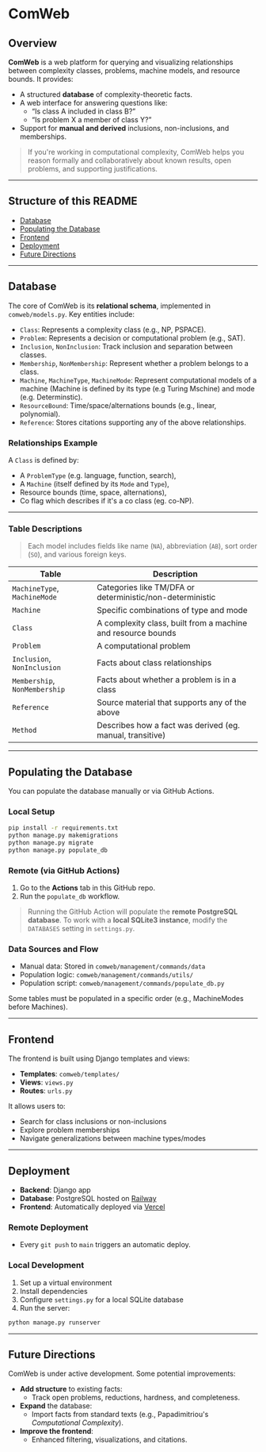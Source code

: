 # ComWeb

## Overview

**ComWeb** is a web platform for querying and visualizing relationships between complexity classes, problems, machine models, and resource bounds. It provides:

- A structured **database** of complexity-theoretic facts.
- A web interface for answering questions like:
  - “Is class A included in class B?”
  - “Is problem X a member of class Y?”
- Support for **manual and derived** inclusions, non-inclusions, and memberships.

> If you're working in computational complexity, ComWeb helps you reason formally and collaboratively about known results, open problems, and supporting justifications.

---

## Structure of this README

- [Database](#-database)
- [Populating the Database](#-populating-the-database)
- [Frontend](#️-frontend)
- [Deployment](#-deployment)
- [Future Directions](#-future-directions)

---

## Database

The core of ComWeb is its **relational schema**, implemented in `comweb/models.py`. Key entities include:

- `Class`: Represents a complexity class (e.g., NP, PSPACE).
- `Problem`: Represents a decision or computational problem (e.g., SAT).
- `Inclusion`, `NonInclusion`: Track inclusion and separation between classes.
- `Membership`, `NonMembership`: Represent whether a problem belongs to a class.
- `Machine`, `MachineType`, `MachineMode`: Represent computational models of a machine (Machine is defined by its type (e.g Turing Mschine) and mode (e.g. Determinstic).
- `ResourceBound`: Time/space/alternations bounds (e.g., linear, polynomial).
- `Reference`: Stores citations supporting any of the above relationships.

### Relationships Example

A `Class` is defined by:
- A `ProblemType` (e.g. language, function, search),
- A `Machine` (itself defined by its `Mode` and `Type`),
- Resource bounds (time, space, alternations),
- Co flag which describes if it's a co class (eg. co-NP).

---

### Table Descriptions

> Each model includes fields like name (`NA`), abbreviation (`AB`), sort order (`SO`), and various foreign keys.

| Table | Description |
|-------|-------------|
| `MachineType`, `MachineMode` | Categories like TM/DFA or deterministic/non-deterministic |
| `Machine` | Specific combinations of type and mode |
| `Class` | A complexity class, built from a machine and resource bounds |
| `Problem` | A computational problem |
| `Inclusion`, `NonInclusion` | Facts about class relationships |
| `Membership`, `NonMembership` | Facts about whether a problem is in a class |
| `Reference` | Source material that supports any of the above |
| `Method` | Describes how a fact was derived (eg. manual, transitive) |

---

## Populating the Database

You can populate the database manually or via GitHub Actions.

### Local Setup

```bash
pip install -r requirements.txt
python manage.py makemigrations
python manage.py migrate
python manage.py populate_db
```
### Remote (via GitHub Actions)

1. Go to the **Actions** tab in this GitHub repo.
2. Run the `populate_db` workflow.

> Running the GitHub Action will populate the **remote PostgreSQL database**. To work with a **local SQLite3 instance**, modify the `DATABASES` setting in `settings.py`.

### Data Sources and Flow

- Manual data: Stored in `comweb/management/commands/data`
- Population logic: `comweb/management/commands/utils/`
- Population script: `comweb/management/commands/populate_db.py`

Some tables must be populated in a specific order (e.g., MachineModes before Machines).

---

## Frontend

The frontend is built using Django templates and views:

- **Templates**: `comweb/templates/`
- **Views**: `views.py`
- **Routes**: `urls.py`

It allows users to:
- Search for class inclusions or non-inclusions
- Explore problem memberships
- Navigate generalizations between machine types/modes

---

## Deployment

- **Backend**: Django app
- **Database**: PostgreSQL hosted on [Railway](https://railway.app)
- **Frontend**: Automatically deployed via [Vercel](https://com-web-teal.vercel.app/)

### Remote Deployment

- Every `git push` to `main` triggers an automatic deploy.

### Local Development

1. Set up a virtual environment
2. Install dependencies
3. Configure `settings.py` for a local SQLite database
4. Run the server:

```bash
python manage.py runserver
```

---

## Future Directions

ComWeb is under active development. Some potential improvements:

- **Add structure** to existing facts:
  - Track open problems, reductions, hardness, and completeness.
- **Expand** the database:
  - Import facts from standard texts (e.g., Papadimitriou's *Computational Complexity*).
- **Improve the frontend**:
  - Enhanced filtering, visualizations, and citations.
